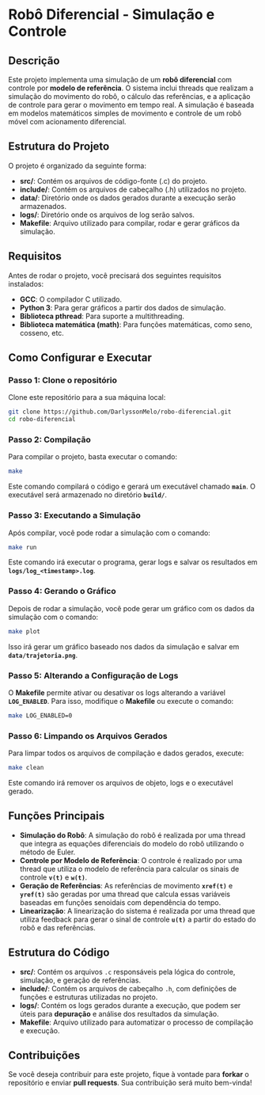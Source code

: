 
# Robô Diferencial - Simulação e Controle

## Descrição

Este projeto implementa uma simulação de um **robô diferencial** com controle por **modelo de referência**. O sistema inclui threads que realizam a simulação do movimento do robô, o cálculo das referências, e a aplicação de controle para gerar o movimento em tempo real. A simulação é baseada em modelos matemáticos simples de movimento e controle de um robô móvel com acionamento diferencial.

## Estrutura do Projeto

O projeto é organizado da seguinte forma:

- **src/**: Contém os arquivos de código-fonte (.c) do projeto.
- **include/**: Contém os arquivos de cabeçalho (.h) utilizados no projeto.
- **data/**: Diretório onde os dados gerados durante a execução serão armazenados.
- **logs/**: Diretório onde os arquivos de log serão salvos.
- **Makefile**: Arquivo utilizado para compilar, rodar e gerar gráficos da simulação.

## Requisitos

Antes de rodar o projeto, você precisará dos seguintes requisitos instalados:

- **GCC**: O compilador C utilizado.
- **Python 3**: Para gerar gráficos a partir dos dados de simulação.
- **Biblioteca pthread**: Para suporte a multithreading.
- **Biblioteca matemática (math)**: Para funções matemáticas, como seno, cosseno, etc.

## Como Configurar e Executar

### Passo 1: Clone o repositório

Clone este repositório para a sua máquina local:

```bash
git clone https://github.com/DarlyssonMelo/robo-diferencial.git
cd robo-diferencial
```

### Passo 2: Compilação

Para compilar o projeto, basta executar o comando:

```bash
make
```

Este comando compilará o código e gerará um executável chamado **`main`**. O executável será armazenado no diretório **`build/`**.

### Passo 3: Executando a Simulação

Após compilar, você pode rodar a simulação com o comando:

```bash
make run
```

Este comando irá executar o programa, gerar logs e salvar os resultados em **`logs/log_<timestamp>.log`**.

### Passo 4: Gerando o Gráfico

Depois de rodar a simulação, você pode gerar um gráfico com os dados da simulação com o comando:

```bash
make plot
```

Isso irá gerar um gráfico baseado nos dados da simulação e salvar em **`data/trajetoria.png`**.

### Passo 5: Alterando a Configuração de Logs

O **Makefile** permite ativar ou desativar os logs alterando a variável **`LOG_ENABLED`**. Para isso, modifique o **Makefile** ou execute o comando:

```bash
make LOG_ENABLED=0
```

### Passo 6: Limpando os Arquivos Gerados

Para limpar todos os arquivos de compilação e dados gerados, execute:

```bash
make clean
```

Este comando irá remover os arquivos de objeto, logs e o executável gerado.

## Funções Principais

- **Simulação do Robô**: A simulação do robô é realizada por uma thread que integra as equações diferenciais do modelo do robô utilizando o método de Euler.
- **Controle por Modelo de Referência**: O controle é realizado por uma thread que utiliza o modelo de referência para calcular os sinais de controle **`v(t)`** e **`w(t)`**.
- **Geração de Referências**: As referências de movimento **`xref(t)`** e **`yref(t)`** são geradas por uma thread que calcula essas variáveis baseadas em funções senoidais com dependência do tempo.
- **Linearização**: A linearização do sistema é realizada por uma thread que utiliza feedback para gerar o sinal de controle **`u(t)`** a partir do estado do robô e das referências.

## Estrutura do Código

- **src/**: Contém os arquivos `.c` responsáveis pela lógica do controle, simulação, e geração de referências.
- **include/**: Contém os arquivos de cabeçalho `.h`, com definições de funções e estruturas utilizadas no projeto.
- **logs/**: Contém os logs gerados durante a execução, que podem ser úteis para **depuração** e análise dos resultados da simulação.
- **Makefile**: Arquivo utilizado para automatizar o processo de compilação e execução.

## Contribuições

Se você deseja contribuir para este projeto, fique à vontade para **forkar** o repositório e enviar **pull requests**. Sua contribuição será muito bem-vinda!

